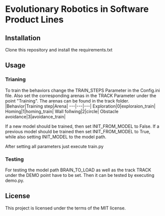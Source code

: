 # Evolutionary Robotics in Software Product Lines

## Installation
Clone this repository and install the requirements.txt
## Usage
### Trianing
To train the behaviors change the TRAIN_STEPS Parameter in the Config.ini file. 
Also set the corresponding arenas in the TRACK Parameter under the point "Training". The arenas can be found in the track folder.
|Behavior|Training step|Arena|
---|---|---|
Exploration|0|exploraion_train|
Homing|1|homing_train|
Wall follwing|2|circle|
Obstacle avoidance|3|avoidance_train|

If a new model should be trained, then set INIT_FROM_MODEL to False.
If a previous model should be trained then set INIT_FROM_MODEL to True, while also setting INIT_MODEL to the model path.

After setting all parameters just execute train.py

### Testing
For testing the model path BRAIN_TO_LOAD as well as the track TRACK under the DEMO point have to be set.
Then it can be tested by executing demo.py.



## License
This project is licensed under the terms of the MIT license.
